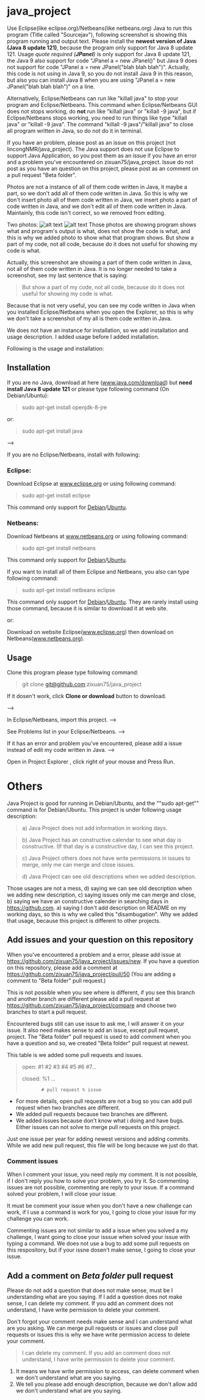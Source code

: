 # java_project
Use Eclipse(like eclipse.org)/Netbeans(like netbeans.org) Java to run this program (Title called "Sourcejav"), following screenshot is showing this program running and output text. Please install the **newest version of Java (Java 8 update 121)**, because the program only support for Java 8 update 121. Usage *quote required (**JPanel**)* is only support for Java 8 update 121, the Java 9 also support for code "JPanel a = new JPanel()" but Java 9 does not support for code "JPanel a = new JPanel("blah blah blah")". Actually, this code is not using in Java 9, so you do not install Java 9 in this reason, but also you can install Java 8 when you are using "JPanel a = new JPanel("blah blah blah")" on a line.

Alternatively, Eclipse/Netbeans can run like "killall java" to stop your program and Eclipse/Netbeans. This command when Eclipse/Netbeans GUI does not stops working,  do **not** run like "killall java" or "killall -9 java", but if Eclipse/Netbeans stops working, you need to run things like type "killall java" or "killall -9 java". The command "killall -9 java"/"killall java" to close all program written in Java, so do not do it in terminal.

If you have an problem, please post as an issue on this project (not lincongNMR/java_project). The Java support does not use Eclipse to support Java Application, so you post them as an issue if you have an error and a problem you've encountered on zixuan75/java_project. Issue do not post as you have an question on this project, please post as an comment on a pull request "Beta folder".

Photos are not a instance of all of them code written in Java, it maybe a part, so we don't add all of them code written in Java. So this is why we don't insert photo all of them code written in Java, we insert photo a part of code written in Java, and we don't edit all of them code written in Java. Maintainly, this code isn't correct, so we removed from editing.



Two photos:
![alt text](0a.png "S1: Showing this program's photo.")
![alt text](0b.png "S2: Showing written in Java's codes and output text.")
Those photos are showing program shows what and program's output is what, does not show the code is what, and this is why we added photo to show what that program shows. But show a part of my code, not all code, because do it does not useful for showing my code is what.

Actually, this screenshot are showing a part of them code written in Java, not all of them code written in Java. It is no longer needed to take a screenshot, see my last sentence that is saying:

> But show a part of my code, not all code, because do it does not useful for showing my code is what.

Because that is not very useful, you can see my code written in Java when you installed Eclipse/Netbeans when you open the Explorer, so this is why we don't take a screenshot of my all is them code written in Java.

We does not have an instance for installation, so we add installation and usage description. I added usage before I added installation.

Following is the usage and installation:
## Installation
If you are no Java, download at here (www.java.com/download) but **need install Java 8 update 121** or please type following command (On Debian/Ubuntu):

> sudo apt-get install openjdk-8-jre

or:

> sudo apt-get install java

-->

If you are no Eclipse/Netbeans, install with following:

### Eclipse:
Download Eclipse at www.eclipse.org or using following command:
> sudo apt-get install eclipse

This command only support for [Debian](www.debian.org)/[Ubuntu](www.ubuntu.com).
### Netbeans:
Download Netbeans at www.netbeans.org or using following command:
> sudo apt-get install netbeans

This command only support for [Debian](www.debian.org)/[Ubuntu](www.ubuntu.com).

If you want to install all of them Eclipse and Netbeans, you also can type following command:

> sudo apt-get install netbeans eclipse

This command only support for [Debian](www.debian.org)/[Ubuntu](www.ubuntu.com). They are rarely install using those command, because it is similar to download it at web site. 

or:

Download on website Eclipse(www.eclipse.org) then download on Netbeans(www.netbeans.org).
## Usage 

Clone this program please type following command:
> git clone git@github.com:zixuan75/java_project 

If it dosen't work, click **Clone or download** button to download.

-->

In Eclipse/Netbeans, import this project. --> 

See Problems list in your Eclipse/Netbeans. --> 

If it has an error and problem you've encountered, please add a issue instead of edit my code written in Java. -->

Open in Project Explorer , click right of your mouse and Press Run.

# Others
Java Project is good for running in Debian/Ubuntu, and the ""sudo apt-get"" command is for Debian/Ubuntu. This project is under following usage description:

>   a) Java Project does not add information in working days.
 
>   b) Java Project has an constructive calendar to see what day is constructive. (If that day is a constructive day, I can see this project. 
 
>   c) Java Project others does not have write permissions in issues to merge, only me can merge and close issues.
 
>   d) Java Project can see old descriptions when we added description.
  
Those usages are not a mess, d) saying we can see old description when we adding new description, c) saying issues only me can merge and close, b) saying we have an constructive calender in searching days in https://github.com. a) saying I don't add description on README on my working days, so this is why we called this "disambugation". Why we added that usage, because this project is different to other projects.

## Add issues and your question on this repository
When you've encountered a problem and a error, please add issue at https://github.com/zixuan75/java_project/issues/new. If you have a question on this repository, please add a comment at https://github.com/zixuan75/java_project/pull/50 (You are adding a comment to "Beta folder" pull request.) 

This is not possible when you see where is different, if you see this branch and another branch are different please add a pull request at https://github.com/zixuan75/java_project/compare and choose two branches to start a pull request. 

Encountered bugs still can use issue to ask me, I will answer it on your issue. It also need makes sense to add an issue, except pull request, project. 
The "Beta folder" pull request is used to add comment when you have a question and so, we created "Beta folder" pull request at newest. 

This table is we added some pull requests and issues.
>  open: #1 #2 #3 #4 #5 #6 #7...
>
>  closed: %1 ...
>
>            # pull request % issue

 - For more details, open pull requests are not a bug so you can add pull request when two branches are different.
 - We added pull requests because two branches are different.
 - We added issues because don't know what i doing and have bugs. Either issues can not solve to merge pull requests on this project.

Just one issue per year for adding newest versions and adding commits. While we add new pull request, this file will be long because we just do that.

### Comment issues
When I comment your issue, you need reply my comment. It is not possible, if I don't reply you how to solve your problem, you try it. So commenting issues are not possible, commenting are reply to your issue. If a command solved your problem, I will close your issue.

It must be comment your issue when you don't have a new challenge can work, if I use a command is work for you, I going to close your issue for my challenge you can work.

Commenting issues are not similar to add a issue when you solved a my challenge, I want going to close your isssue when solved your issue with typing a command. We does not use a bug to add some pull requests on this respository, but if your issne dosen't make sense, I going to close your issue. 

## Add a comment on *Beta folder* pull request
Please do not add a question that does not make sense, must be I understanding what are you saying. If I add a question does not make sense, I can delete my comment. If you add an comment does not understand, I have write permission to delete your comment. 

Don't forgot your comment needs make sense and I can understand what are you asking. We can merge pull requests or issues and close pull requests or issues this is why we have write permission access to delete your comment.

> I can delete my comment. If you add an comment does not understand, I have write permission to delete your comment.

1. It means we have write permission to access, can delete comment when we don't understand what are you saying.
2. We tell you please add enough description, because we don't allow add we don't understand what are you saying.
